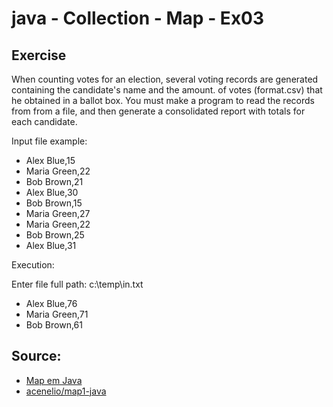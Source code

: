 # java - Collection - Map - Ex03

## Exercise

<p>
When counting votes for an election, several voting records are generated containing the candidate's name and the amount.
of votes (format.csv) that he obtained in a ballot box. You must make a program to read the records from
from a file, and then generate a consolidated report with totals for each candidate.
</p>

<p>Input file example:</p>
<ul>
	<li>Alex Blue,15</li>
	<li>Maria Green,22</li>
	<li>Bob Brown,21</li>
	<li>Alex Blue,30</li>
	<li>Bob Brown,15</li>
	<li>Maria Green,27</li>
	<li>Maria Green,22</li>
	<li>Bob Brown,25</li>
	<li>Alex Blue,31</li>
</ul>

<p>Execution:</p>
<p>Enter file full path: c:\temp\in.txt</p>

<ul>
	<li>Alex Blue,76</li>
	<li>Maria Green,71</li>
	<li>Bob Brown,61</li>
</ul>

## Source:



<ul>
	<li><a href="https://www.youtube.com/watch?v=c64a76Fen5U&t=1325s">Map em Java</a></li>
	<li><a href="https://github.com/acenelio/map1-java">acenelio/map1-java</a></li>
</ul>
